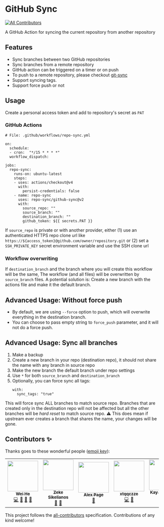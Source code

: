 # GitHub Sync
<!-- ALL-CONTRIBUTORS-BADGE:START - Do not remove or modify this section -->
[![All Contributors](https://img.shields.io/badge/all_contributors-6-orange.svg?style=flat-square)](#contributors-)
<!-- ALL-CONTRIBUTORS-BADGE:END -->

A GitHub Action for syncing the current repository from another repository


## Features
 * Sync branches between two GitHub repositories
 * Sync branches from a remote repository
 * GitHub action can be triggered on a timer or on push
 * To push to a remote repository, please checkout [git-sync](https://github.com/marketplace/actions/git-sync-action)
 * Support syncing tags.
 * Support force push or not


## Usage

Create a personal access token and add to repository's secret as `PAT`

### GitHub Actions
```
# File: .github/workflows/repo-sync.yml

on:
  schedule:
  - cron:  "*/15 * * * *"
  workflow_dispatch:

jobs:
  repo-sync:
    runs-on: ubuntu-latest
    steps:
    - uses: actions/checkout@v4
      with:
        persist-credentials: false
    - name: repo-sync
      uses: repo-sync/github-sync@v2
      with:
        source_repo: ""
        source_branch: ""
        destination_branch: ""
        github_token: ${{ secrets.PAT }}
```
If `source_repo` is private or with another provider, either (1) use an authenticated HTTPS repo clone url like `https://${access_token}@github.com/owner/repository.git` or (2) set a `SSH_PRIVATE_KEY` secret environment variable and use the SSH clone url

### Workflow overwriting

If `destination_branch` and the branch where you will create this workflow will be the same, The workflow (and all files) will be overwritten by `source_branch` files. A potential solution is: Create a new branch with the actions file and make it the default branch.

## Advanced Usage: Without force push
- By default, we are using `--force` option to push, which will overwrite everything in the destination branch.
- You can choose to pass empty string to `force_push` parameter, and it will not do a force push.

## Advanced Usage: Sync all branches
1. Make a backup
2. Create a new branch in your repo (destination repo), it should not share the name with any branch in source repo
3. Make the new branch the default branch under repo settings
4. Use `*` for both `source_branch` and `destination_branch`
5. Optionally, you can force sync all tags:
   ```
   with:
     sync_tags: "true"
   ```
This will force sync ALL branches to match source repo. Branches that are created only in the destination repo will not be affected but all the other branches will be *hard reset* to match source repo. ⚠️ This does mean if upstream ever creates a branch that shares the name, your changes will be gone.

## Contributors ✨

Thanks goes to these wonderful people ([emoji key](https://allcontributors.org/docs/en/emoji-key)):

<!-- ALL-CONTRIBUTORS-LIST:START - Do not remove or modify this section -->
<!-- prettier-ignore-start -->
<!-- markdownlint-disable -->
<table>
  <tr>
    <td align="center"><a href="https://whe.me"><img src="https://avatars3.githubusercontent.com/u/5880908?v=4" width="100px;" alt=""/><br /><sub><b>Wei He</b></sub></a><br /><a href="https://github.com/repo-sync/github-sync/commits?author=wei" title="Code">💻</a> <a href="https://github.com/repo-sync/github-sync/commits?author=wei" title="Documentation">📖</a> <a href="#design-wei" title="Design">🎨</a> <a href="#ideas-wei" title="Ideas, Planning, & Feedback">🤔</a></td>
    <td align="center"><a href="http://zeke.sikelianos.com"><img src="https://avatars1.githubusercontent.com/u/2289?v=4" width="100px;" alt=""/><br /><sub><b>Zeke Sikelianos</b></sub></a><br /><a href="https://github.com/repo-sync/github-sync/commits?author=zeke" title="Documentation">📖</a> <a href="#ideas-zeke" title="Ideas, Planning, & Feedback">🤔</a></td>
    <td align="center"><a href="https://alexpage.com.au"><img src="https://avatars1.githubusercontent.com/u/19199063?v=4" width="100px;" alt=""/><br /><sub><b>Alex Page</b></sub></a><br /><a href="https://github.com/repo-sync/github-sync/issues?q=author%3Aalex-page" title="Bug reports">🐛</a></td>
    <td align="center"><a href="https://github.com/xtqqczze"><img src="https://avatars1.githubusercontent.com/u/45661989?v=4" width="100px;" alt=""/><br /><sub><b>xtqqczze</b></sub></a><br /><a href="https://github.com/repo-sync/github-sync/commits?author=xtqqczze" title="Code">💻</a> <a href="https://github.com/repo-sync/github-sync/commits?author=xtqqczze" title="Documentation">📖</a></td>
    <td align="center"><a href="https://unstoppable.software"><img src="https://avatars1.githubusercontent.com/u/70325615?v=4" width="100px;" alt=""/><br /><sub><b>Kay Harrison-Sims</b></sub></a><br /><a href="https://github.com/repo-sync/github-sync/issues?q=author%3AGlitchShtick" title="Bug reports">🐛</a></td>
    <td align="center"><a href="https://github.com/Gibby"><img src="https://avatars3.githubusercontent.com/u/503761?v=4" width="100px;" alt=""/><br /><sub><b>Gibby</b></sub></a><br /><a href="https://github.com/repo-sync/github-sync/commits?author=Gibby" title="Code">💻</a></td>
  </tr>
</table>

<!-- markdownlint-enable -->
<!-- prettier-ignore-end -->
<!-- ALL-CONTRIBUTORS-LIST:END -->

This project follows the [all-contributors](https://github.com/all-contributors/all-contributors) specification. Contributions of any kind welcome!
